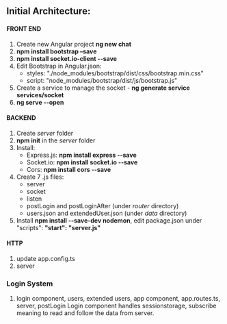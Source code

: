 ## Initial Architecture:

#### FRONT END
1.  Create new Angular project **ng new chat**
2.  **npm install bootstrap –save** 
3.  **npm install socket.io-client --save**
4.  Edit Bootstrap in Angular.json:
    * styles: "./node_modules/bootstrap/dist/css/bootstrap.min.css"
    * script: "node_modules/bootstrap/dist/js/bootstrap.js"
5.	Create a service to manage the socket - **ng generate service services/socket**
6.  **ng serve --open**


#### BACKEND
1. Create *server* folder
2. **npm init** in the *server* folder
3. Install:
    * Express.js:   **npm install express --save**
    * Socket.io:    **npm install socket.io --save** 
    * Cors: **npm install cors --save**
4.  Create 7 .js files:
    * server
    * socket
    * listen
    * postLogin and postLoginAfter (under *router* directory)
    * users.json and extendedUser.json (under *data* directory)
5.  Install **npm install --save-dev nodemon**, edit package.json under "scripts":    **"start": "server.js"**

#### HTTP
1.  update app.config.ts
2.  server

### Login System
1.  login component, users, extended users, app component, app.routes.ts, server, postLogin
    Login component handles sessionstorage, subscribe meaning to read and follow the data from server. 